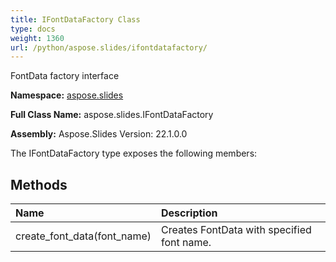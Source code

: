 ```yaml
---
title: IFontDataFactory Class
type: docs
weight: 1360
url: /python/aspose.slides/ifontdatafactory/
---
```


FontData factory interface

**Namespace:** [aspose.slides](/python/aspose.slides/)

**Full Class Name:** aspose.slides.IFontDataFactory

**Assembly:**  Aspose.Slides Version: 22.1.0.0

The IFontDataFactory type exposes the following members:
## **Methods**
|**Name**|**Description**|
| :- | :- |
|create_font_data(font_name)|Creates FontData with specified font name.|
